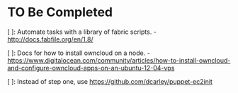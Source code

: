 # TO Be Completed

 [ ]: Automate tasks with a library of fabric scripts. - http://docs.fabfile.org/en/1.8/

 [ ]: Docs for how to install owncloud on a node. - https://www.digitalocean.com/community/articles/how-to-install-owncloud-and-configure-owncloud-apps-on-an-ubuntu-12-04-vps
 
 [ ]: Instead of step one, use https://github.com/dcarley/puppet-ec2init
